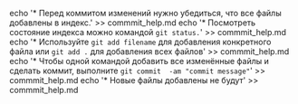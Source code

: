 echo '* Перед коммитом изменений нужно убедиться, что все файлы добавлены в индекс.' >> 
commmit_help.md
echo '* Посмотреть состояние индекса можно командой `git status.`' >> commmit_help.md
echo '* Используйте `git add filename` для добавления конкретного файла или `git add .` для 
добавления всех файлов' >> commmit_help.md
echo '* Чтобы одной командой добавить все изменённые файлы и сделать коммит, выполните `git commit 
-am "commit message"`' >> commmit_help.md
echo '* Новые файлы добавлены не будут' >> commmit_help.md
